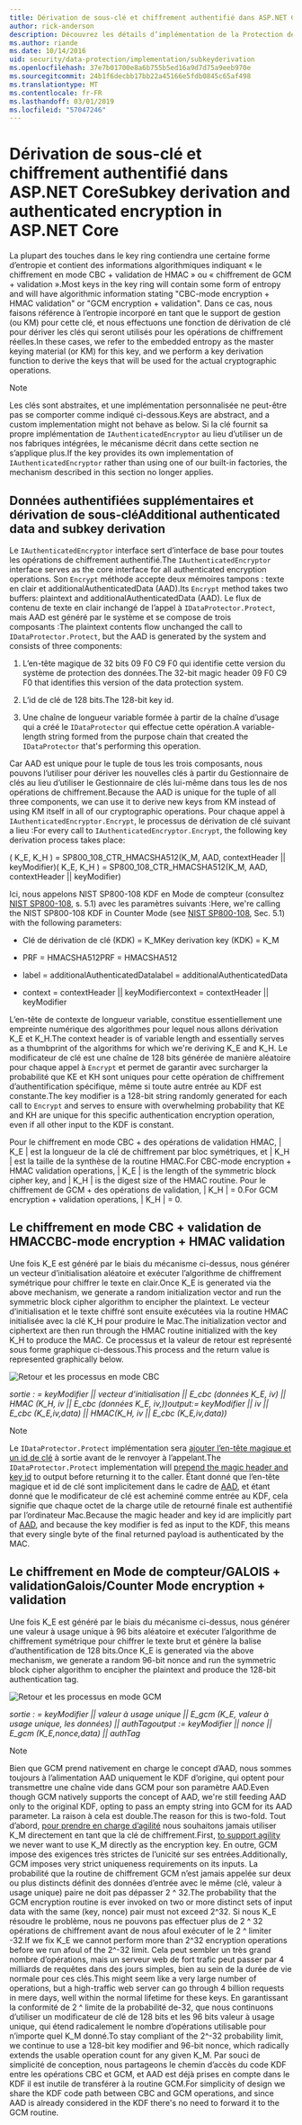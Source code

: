 ```yaml
---
title: Dérivation de sous-clé et chiffrement authentifié dans ASP.NET Core
author: rick-anderson
description: Découvrez les détails d’implémentation de la Protection des données ASP.NET Core dérivation de sous-clé et authentifiés de chiffrement.
ms.author: riande
ms.date: 10/14/2016
uid: security/data-protection/implementation/subkeyderivation
ms.openlocfilehash: 37e7b01700e8a6b755b5ed16a9d7d75a9eeb970e
ms.sourcegitcommit: 24b1f6decbb17bb22a45166e5fdb0845c65af498
ms.translationtype: MT
ms.contentlocale: fr-FR
ms.lasthandoff: 03/01/2019
ms.locfileid: "57047246"
---
```

# <a name="subkey-derivation-and-authenticated-encryption-in-aspnet-core"></a><span data-ttu-id="1933c-103">Dérivation de sous-clé et chiffrement authentifié dans ASP.NET Core</span><span class="sxs-lookup"><span data-stu-id="1933c-103">Subkey derivation and authenticated encryption in ASP.NET Core</span></span>

<a name="data-protection-implementation-subkey-derivation"></a>

<span data-ttu-id="1933c-104">La plupart des touches dans le key ring contiendra une certaine forme d’entropie et contient des informations algorithmiques indiquant « le chiffrement en mode CBC + validation de HMAC » ou « chiffrement de GCM + validation ».</span><span class="sxs-lookup"><span data-stu-id="1933c-104">Most keys in the key ring will contain some form of entropy and will have algorithmic information stating "CBC-mode encryption + HMAC validation" or "GCM encryption + validation".</span></span> <span data-ttu-id="1933c-105">Dans ce cas, nous faisons référence à l’entropie incorporé en tant que le support de gestion (ou KM) pour cette clé, et nous effectuons une fonction de dérivation de clé pour dériver les clés qui seront utilisés pour les opérations de chiffrement réelles.</span><span class="sxs-lookup"><span data-stu-id="1933c-105">In these cases, we refer to the embedded entropy as the master keying material (or KM) for this key, and we perform a key derivation function to derive the keys that will be used for the actual cryptographic operations.</span></span>

> [!NOTE]
> <span data-ttu-id="1933c-106">Les clés sont abstraites, et une implémentation personnalisée ne peut-être pas se comporter comme indiqué ci-dessous.</span><span class="sxs-lookup"><span data-stu-id="1933c-106">Keys are abstract, and a custom implementation might not behave as below.</span></span> <span data-ttu-id="1933c-107">Si la clé fournit sa propre implémentation de `IAuthenticatedEncryptor` au lieu d’utiliser un de nos fabriques intégrées, le mécanisme décrit dans cette section ne s’applique plus.</span><span class="sxs-lookup"><span data-stu-id="1933c-107">If the key provides its own implementation of `IAuthenticatedEncryptor` rather than using one of our built-in factories, the mechanism described in this section no longer applies.</span></span>

<a name="data-protection-implementation-subkey-derivation-aad"></a>

## <a name="additional-authenticated-data-and-subkey-derivation"></a><span data-ttu-id="1933c-108">Données authentifiées supplémentaires et dérivation de sous-clé</span><span class="sxs-lookup"><span data-stu-id="1933c-108">Additional authenticated data and subkey derivation</span></span>

<span data-ttu-id="1933c-109">Le `IAuthenticatedEncryptor` interface sert d’interface de base pour toutes les opérations de chiffrement authentifié.</span><span class="sxs-lookup"><span data-stu-id="1933c-109">The `IAuthenticatedEncryptor` interface serves as the core interface for all authenticated encryption operations.</span></span> <span data-ttu-id="1933c-110">Son `Encrypt` méthode accepte deux mémoires tampons : texte en clair et additionalAuthenticatedData (AAD).</span><span class="sxs-lookup"><span data-stu-id="1933c-110">Its `Encrypt` method takes two buffers: plaintext and additionalAuthenticatedData (AAD).</span></span> <span data-ttu-id="1933c-111">Le flux de contenu de texte en clair inchangé de l’appel à `IDataProtector.Protect`, mais AAD est généré par le système et se compose de trois composants :</span><span class="sxs-lookup"><span data-stu-id="1933c-111">The plaintext contents flow unchanged the call to `IDataProtector.Protect`, but the AAD is generated by the system and consists of three components:</span></span>

1. <span data-ttu-id="1933c-112">L’en-tête magique de 32 bits 09 F0 C9 F0 qui identifie cette version du système de protection des données.</span><span class="sxs-lookup"><span data-stu-id="1933c-112">The 32-bit magic header 09 F0 C9 F0 that identifies this version of the data protection system.</span></span>

2. <span data-ttu-id="1933c-113">L’id de clé de 128 bits.</span><span class="sxs-lookup"><span data-stu-id="1933c-113">The 128-bit key id.</span></span>

3. <span data-ttu-id="1933c-114">Une chaîne de longueur variable formée à partir de la chaîne d’usage qui a créé le `IDataProtector` qui effectue cette opération.</span><span class="sxs-lookup"><span data-stu-id="1933c-114">A variable-length string formed from the purpose chain that created the `IDataProtector` that's performing this operation.</span></span>

<span data-ttu-id="1933c-115">Car AAD est unique pour le tuple de tous les trois composants, nous pouvons l’utiliser pour dériver les nouvelles clés à partir du Gestionnaire de clés au lieu d’utiliser le Gestionnaire de clés lui-même dans tous les de nos opérations de chiffrement.</span><span class="sxs-lookup"><span data-stu-id="1933c-115">Because the AAD is unique for the tuple of all three components, we can use it to derive new keys from KM instead of using KM itself in all of our cryptographic operations.</span></span> <span data-ttu-id="1933c-116">Pour chaque appel à `IAuthenticatedEncryptor.Encrypt`, le processus de dérivation de clé suivant a lieu :</span><span class="sxs-lookup"><span data-stu-id="1933c-116">For every call to `IAuthenticatedEncryptor.Encrypt`, the following key derivation process takes place:</span></span>

<span data-ttu-id="1933c-117">( K_E, K_H ) = SP800_108_CTR_HMACSHA512(K_M, AAD, contextHeader || keyModifier)</span><span class="sxs-lookup"><span data-stu-id="1933c-117">( K_E, K_H ) = SP800_108_CTR_HMACSHA512(K_M, AAD, contextHeader || keyModifier)</span></span>

<span data-ttu-id="1933c-118">Ici, nous appelons NIST SP800-108 KDF en Mode de compteur (consultez [NIST SP800-108](http://nvlpubs.nist.gov/nistpubs/Legacy/SP/nistspecialpublication800-108.pdf), s. 5.1) avec les paramètres suivants :</span><span class="sxs-lookup"><span data-stu-id="1933c-118">Here, we're calling the NIST SP800-108 KDF in Counter Mode (see [NIST SP800-108](http://nvlpubs.nist.gov/nistpubs/Legacy/SP/nistspecialpublication800-108.pdf), Sec. 5.1) with the following parameters:</span></span>

* <span data-ttu-id="1933c-119">Clé de dérivation de clé (KDK) = K_M</span><span class="sxs-lookup"><span data-stu-id="1933c-119">Key derivation key (KDK) = K_M</span></span>

* <span data-ttu-id="1933c-120">PRF = HMACSHA512</span><span class="sxs-lookup"><span data-stu-id="1933c-120">PRF = HMACSHA512</span></span>

* <span data-ttu-id="1933c-121">label = additionalAuthenticatedData</span><span class="sxs-lookup"><span data-stu-id="1933c-121">label = additionalAuthenticatedData</span></span>

* <span data-ttu-id="1933c-122">context = contextHeader || keyModifier</span><span class="sxs-lookup"><span data-stu-id="1933c-122">context = contextHeader || keyModifier</span></span>

<span data-ttu-id="1933c-123">L’en-tête de contexte de longueur variable, constitue essentiellement une empreinte numérique des algorithmes pour lequel nous allons dérivation K_E et K_H.</span><span class="sxs-lookup"><span data-stu-id="1933c-123">The context header is of variable length and essentially serves as a thumbprint of the algorithms for which we're deriving K_E and K_H.</span></span> <span data-ttu-id="1933c-124">Le modificateur de clé est une chaîne de 128 bits générée de manière aléatoire pour chaque appel à `Encrypt` et permet de garantir avec surcharger la probabilité que KE et KH sont uniques pour cette opération de chiffrement d’authentification spécifique, même si toute autre entrée au KDF est constante.</span><span class="sxs-lookup"><span data-stu-id="1933c-124">The key modifier is a 128-bit string randomly generated for each call to `Encrypt` and serves to ensure with overwhelming probability that KE and KH are unique for this specific authentication encryption operation, even if all other input to the KDF is constant.</span></span>

<span data-ttu-id="1933c-125">Pour le chiffrement en mode CBC + des opérations de validation HMAC, | K_E | est la longueur de la clé de chiffrement par bloc symétriques, et | K_H | est la taille de la synthèse de la routine HMAC.</span><span class="sxs-lookup"><span data-stu-id="1933c-125">For CBC-mode encryption + HMAC validation operations, | K_E | is the length of the symmetric block cipher key, and | K_H | is the digest size of the HMAC routine.</span></span> <span data-ttu-id="1933c-126">Pour le chiffrement de GCM + des opérations de validation, | K_H | = 0.</span><span class="sxs-lookup"><span data-stu-id="1933c-126">For GCM encryption + validation operations, | K_H | = 0.</span></span>

## <a name="cbc-mode-encryption--hmac-validation"></a><span data-ttu-id="1933c-127">Le chiffrement en mode CBC + validation de HMAC</span><span class="sxs-lookup"><span data-stu-id="1933c-127">CBC-mode encryption + HMAC validation</span></span>

<span data-ttu-id="1933c-128">Une fois K_E est généré par le biais du mécanisme ci-dessus, nous générer un vecteur d’initialisation aléatoire et exécuter l’algorithme de chiffrement symétrique pour chiffrer le texte en clair.</span><span class="sxs-lookup"><span data-stu-id="1933c-128">Once K_E is generated via the above mechanism, we generate a random initialization vector and run the symmetric block cipher algorithm to encipher the plaintext.</span></span> <span data-ttu-id="1933c-129">Le vecteur d’initialisation et le texte chiffré sont ensuite exécutées via la routine HMAC initialisée avec la clé K_H pour produire le Mac.</span><span class="sxs-lookup"><span data-stu-id="1933c-129">The initialization vector and ciphertext are then run through the HMAC routine initialized with the key K_H to produce the MAC.</span></span> <span data-ttu-id="1933c-130">Ce processus et la valeur de retour est représenté sous forme graphique ci-dessous.</span><span class="sxs-lookup"><span data-stu-id="1933c-130">This process and the return value is represented graphically below.</span></span>

![Retour et les processus en mode CBC](subkeyderivation/_static/cbcprocess.png)

<span data-ttu-id="1933c-132">*sortie : = keyModifier || vecteur d’initialisation || E_cbc (données K_E, iv) || HMAC (K_H, iv || E_cbc (données K_E, iv,))*</span><span class="sxs-lookup"><span data-stu-id="1933c-132">*output:= keyModifier || iv || E_cbc (K_E,iv,data) || HMAC(K_H, iv || E_cbc (K_E,iv,data))*</span></span>

> [!NOTE]
> <span data-ttu-id="1933c-133">Le `IDataProtector.Protect` implémentation sera [ajouter l’en-tête magique et un id de clé](xref:security/data-protection/implementation/authenticated-encryption-details) à sortie avant de le renvoyer à l’appelant.</span><span class="sxs-lookup"><span data-stu-id="1933c-133">The `IDataProtector.Protect` implementation will [prepend the magic header and key id](xref:security/data-protection/implementation/authenticated-encryption-details) to output before returning it to the caller.</span></span> <span data-ttu-id="1933c-134">Étant donné que l’en-tête magique et id de clé sont implicitement dans le cadre de [AAD](xref:security/data-protection/implementation/subkeyderivation#data-protection-implementation-subkey-derivation-aad), et étant donné que le modificateur de clé est acheminé comme entrée au KDF, cela signifie que chaque octet de la charge utile de retourné finale est authentifié par l’ordinateur Mac.</span><span class="sxs-lookup"><span data-stu-id="1933c-134">Because the magic header and key id are implicitly part of [AAD](xref:security/data-protection/implementation/subkeyderivation#data-protection-implementation-subkey-derivation-aad), and because the key modifier is fed as input to the KDF, this means that every single byte of the final returned payload is authenticated by the MAC.</span></span>

## <a name="galoiscounter-mode-encryption--validation"></a><span data-ttu-id="1933c-135">Le chiffrement en Mode de compteur/GALOIS + validation</span><span class="sxs-lookup"><span data-stu-id="1933c-135">Galois/Counter Mode encryption + validation</span></span>

<span data-ttu-id="1933c-136">Une fois K_E est généré par le biais du mécanisme ci-dessus, nous générer une valeur à usage unique à 96 bits aléatoire et exécuter l’algorithme de chiffrement symétrique pour chiffrer le texte brut et génère la balise d’authentification de 128 bits.</span><span class="sxs-lookup"><span data-stu-id="1933c-136">Once K_E is generated via the above mechanism, we generate a random 96-bit nonce and run the symmetric block cipher algorithm to encipher the plaintext and produce the 128-bit authentication tag.</span></span>

![Retour et les processus en mode GCM](subkeyderivation/_static/galoisprocess.png)

<span data-ttu-id="1933c-138">*sortie : = keyModifier || valeur à usage unique || E_gcm (K_E, valeur à usage unique, les données) || authTag*</span><span class="sxs-lookup"><span data-stu-id="1933c-138">*output := keyModifier || nonce || E_gcm (K_E,nonce,data) || authTag*</span></span>

> [!NOTE]
> <span data-ttu-id="1933c-139">Bien que GCM prend nativement en charge le concept d’AAD, nous sommes toujours à l’alimentation AAD uniquement le KDF d’origine, qui optent pour transmettre une chaîne vide dans GCM pour son paramètre AAD.</span><span class="sxs-lookup"><span data-stu-id="1933c-139">Even though GCM natively supports the concept of AAD, we're still feeding AAD only to the original KDF, opting to pass an empty string into GCM for its AAD parameter.</span></span> <span data-ttu-id="1933c-140">La raison à cela est double.</span><span class="sxs-lookup"><span data-stu-id="1933c-140">The reason for this is two-fold.</span></span> <span data-ttu-id="1933c-141">Tout d’abord, [pour prendre en charge d’agilité](xref:security/data-protection/implementation/context-headers#data-protection-implementation-context-headers) nous souhaitons jamais utiliser K_M directement en tant que la clé de chiffrement.</span><span class="sxs-lookup"><span data-stu-id="1933c-141">First, [to support agility](xref:security/data-protection/implementation/context-headers#data-protection-implementation-context-headers) we never want to use K_M directly as the encryption key.</span></span> <span data-ttu-id="1933c-142">En outre, GCM impose des exigences très strictes de l’unicité sur ses entrées.</span><span class="sxs-lookup"><span data-stu-id="1933c-142">Additionally, GCM imposes very strict uniqueness requirements on its inputs.</span></span> <span data-ttu-id="1933c-143">La probabilité que la routine de chiffrement GCM n’est jamais appelée sur deux ou plus distincts définit des données d’entrée avec le même (clé, valeur à usage unique) paire ne doit pas dépasser 2 ^ 32.</span><span class="sxs-lookup"><span data-stu-id="1933c-143">The probability that the GCM encryption routine is ever invoked on two or more distinct sets of input data with the same (key, nonce) pair must not exceed 2^32.</span></span> <span data-ttu-id="1933c-144">Si nous K_E résoudre le problème, nous ne pouvons pas effectuer plus de 2 ^ 32 opérations de chiffrement avant de nous afoul exécuter of le 2 ^ limiter -32.</span><span class="sxs-lookup"><span data-stu-id="1933c-144">If we fix K_E we cannot perform more than 2^32 encryption operations before we run afoul of the 2^-32 limit.</span></span> <span data-ttu-id="1933c-145">Cela peut sembler un très grand nombre d’opérations, mais un serveur web de fort trafic peut passer par 4 milliards de requêtes dans des jours simples, bien au sein de la durée de vie normale pour ces clés.</span><span class="sxs-lookup"><span data-stu-id="1933c-145">This might seem like a very large number of operations, but a high-traffic web server can go through 4 billion requests in mere days, well within the normal lifetime for these keys.</span></span> <span data-ttu-id="1933c-146">En garantissant la conformité de 2 ^ limite de la probabilité de-32, que nous continuons d’utiliser un modificateur de clé de 128 bits et les 96 bits valeur à usage unique, qui étend radicalement le nombre d’opérations utilisable pour n’importe quel K_M donné.</span><span class="sxs-lookup"><span data-stu-id="1933c-146">To stay compliant of the 2^-32 probability limit, we continue to use a 128-bit key modifier and 96-bit nonce, which radically extends the usable operation count for any given K_M.</span></span> <span data-ttu-id="1933c-147">Par souci de simplicité de conception, nous partageons le chemin d’accès du code KDF entre les opérations CBC et GCM, et AAD est déjà prises en compte dans le KDF il est inutile de transférer à la routine GCM.</span><span class="sxs-lookup"><span data-stu-id="1933c-147">For simplicity of design we share the KDF code path between CBC and GCM operations, and since AAD is already considered in the KDF there's no need to forward it to the GCM routine.</span></span>
